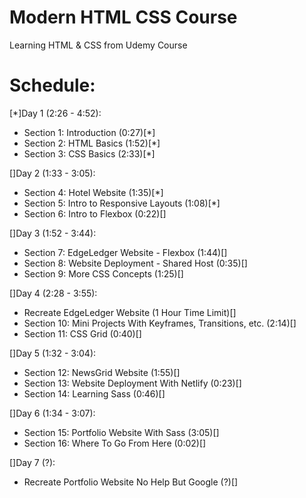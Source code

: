 # Modern HTML CSS Course
Learning HTML & CSS from Udemy Course

# Schedule:
[*]Day 1 (2:26 - 4:52):
- Section 1: Introduction (0:27)[*]
- Section 2: HTML Basics  (1:52)[*]
- Section 3: CSS Basics   (2:33)[*]

[]Day 2 (1:33 - 3:05):
- Section 4: Hotel Website               (1:35)[*]
- Section 5: Intro to Responsive Layouts (1:08)[*]
- Section 6: Intro to Flexbox            (0:22)[]

[]Day 3 (1:52 - 3:44):
- Section 7: EdgeLedger Website - Flexbox     (1:44)[]
- Section 8: Website Deployment - Shared Host (0:35)[]
- Section 9: More CSS Concepts                (1:25)[]

[]Day 4 (2:28 - 3:55):
- Recreate EdgeLedger Website (1 Hour Time Limit)[]
- Section 10: Mini Projects With Keyframes, Transitions, etc. (2:14)[]
- Section 11: CSS Grid                                        (0:40)[]

[]Day 5 (1:32 - 3:04):
- Section 12: NewsGrid Website                (1:55)[]
- Section 13: Website Deployment With Netlify (0:23)[]
- Section 14: Learning Sass                   (0:46)[]

[]Day 6 (1:34 - 3:07):
- Section 15: Portfolio Website With Sass (3:05)[]
- Section 16: Where To Go From Here       (0:02)[]

[]Day 7 (?):
- Recreate Portfolio Website No Help But Google (?)[]